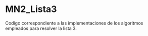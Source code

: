 # MN2_Lista3
Codigo correspondiente a las implementaciones de los algoritmos empleados para resolver la lista 3.
